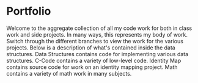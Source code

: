 # Portfolio
Welcome to the aggregate collection of all my code work for both in class work and side projects.
In many ways, this represents my body of work.
Switch through the different branches to view the work for the various projects.
Below is a description of what's contained inside the data structures.
Data Structures contains code for implementing various data structures.
C-Code contains a variety of low-level code.
Identity Map contains source code for work on an identity mapping project.
Math contains a variety of math work in many subjects.
